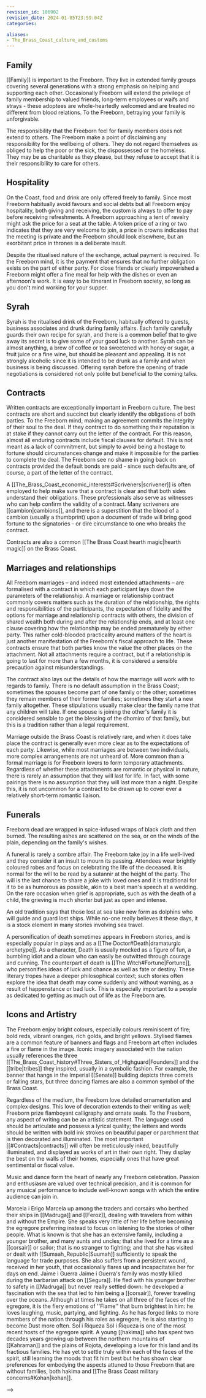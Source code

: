 ```yaml
---
revision_id: 106902
revision_date: 2024-01-05T23:59:04Z
categories:

aliases:
- The_Brass_Coast_culture_and_customs
---
```


 
## Family
[[Family]] is important to the Freeborn. They live in extended family groups covering several generations with a strong emphasis on helping and supporting each other. Occasionally Freeborn will extend the privilege of family membership to valued friends, long-term employees or waifs and strays - these adoptees are whole-heartedly welcomed and are treated no different from blood relations. To the Freeborn, betraying your family is unforgivable.

The responsibility that the Freeborn feel for family members does not extend to others. The Freeborn make a point of disclaiming any responsibility for the wellbeing of others. They do not regard themselves as obliged to help the poor or the sick, the dispossessed or the homeless. They may be as charitable as they please, but they refuse to accept that it is their responsibility to care for others.

## Hospitality
On the Coast, food and drink are only offered freely to family. Since most Freeborn habitually avoid favours and social debts but all Freeborn enjoy hospitality, both giving and receiving, the custom is always to offer to pay before receiving refreshments. A Freeborn approaching a tent of revelry might ask the price for a seat at the table. A token price of a ring or two indicates that they are very welcome to join, a price in crowns indicates that the meeting is private and the Freeborn should look elsewhere, but an exorbitant price in thrones is a deliberate insult.

Despite the ritualised nature of the exchange, actual payment is required. To the Freeborn mind, it is the payment that ensures that no further obligation exists on the part of either party. For close friends or clearly impoverished a Freeborn might offer a fine meal for help with the dishes or even an afternoon's work. It is easy to be itinerant in Freeborn society, so long as you don't mind working for your supper.

## Syrah
Syrah is the ritualised drink of the Freeborn, habitually offered to guests, business associates and drunk during family affairs. Each family carefully guards their own recipe for syrah, and there is a common belief that to give away its secret is to give some of your good luck to another. Syrah can be almost anything, a brew of coffee or tea sweetened with honey or sugar, a fruit juice or a fine wine, but should be pleasant and appealing. It is not strongly alcoholic since it is intended to be drunk as a family and when business is being discussed. Offering syrah before the opening of trade negotiations is considered not only polite but beneficial to the coming talks.

## Contracts
Written contracts are exceptionally important in Freeborn culture. The best contracts are short and succinct but clearly identify the obligations of both parties. To the Freeborn mind, making an agreement commits the integrity of their soul to the deal. If they contract to do something their reputation is at stake if they cannot carry out the letter of the contract. For this reason, almost all enduring contracts include fiscal clauses for default. This is not meant as a lack of commitment, but simply to avoid being a hostage to fortune should circumstances change and make it impossible for the parties to complete the deal. The Freeborn see no shame in going back on contracts provided the default bonds are paid - since such defaults are, of course, a part of the letter of the contract.

A [[The_Brass_Coast_economic_interests#Scriveners|scrivener]] is often employed to help make sure that a contract is clear and that both sides understand their obligations. These professionals also serve as witnesses who can help confirm the validity of a contract. Many scriveners are [[cambion|cambions]], and there is a superstition that the blood of a cambion (usually a thumbprint) upon a document of trade will bring good fortune to the signatories - or dire circumstance to one who breaks the contract.

Contracts are also a common [[The Brass Coast hearth magic|hearth magic]] on the Brass Coast.


## Marriages and relationships
All Freeborn marriages  – and indeed most extended attachments – are formalised with a contract in which each participant lays down the parameters of the relationship. A marriage or relationship contract commonly covers matters such as the duration of the relationship, the rights and responsibilities of the participants, the expectation of fidelity and the options for marriage and relationship contracts with others, the division of shared wealth both during and after the relationship ends, and at least one clause covering how the relationship may be ended prematurely by either party. This rather cold-blooded practicality around matters of the heart is just another manifestation of the Freeborn's fiscal approach to life. These contracts ensure that both parties know the value the other places on the attachment. Not all attachments require a contract, but if a relationship is going to last for more than a few months, it is considered a sensible precaution against misunderstandings.

The contract also lays out the details of how the marriage will work with to regards to family. There is no default assumption in the Brass Coast; sometimes the spouses become part of one family or the other; sometimes they remain members of their former families; sometimes they start a new family altogether. These stipulations usually make clear the family name that any children will take. If one spouse is joining the other's family it is considered sensible to get the blessing of the dhomiro of that family, but this is a tradition rather than a legal requirement.

Marriage outside the Brass Coast is relatively rare, and when it does take place the contract is generally even more clear as to the expectations of each party. Likewise, while most marriages are between two individuals, more complex arrangements are not unheard of. More common than a formal marriage is for Freeborn lovers to form temporary attachments. Regardless of whether these attachments are romantic or physical in nature, there is rarely an assumption that they will last for life. In fact, with some pairings there is no assumption that they will last more than a night. Despite this, it is not uncommon for a contract to be drawn up to cover ever a relatively short-term romantic liaison.


## Funerals
Freeborn dead are wrapped in spice-infused wraps of black cloth and then burned. The resulting ashes are scattered on the sea, or on the winds of the plain, depending on the family's wishes.

A funeral is rarely a sombre affair. The Freeborn take joy in a life well-lived and they consider it an insult to mourn its passing. Attendees wear brightly coloured robes and focus on celebrating the life of the deceased. It is normal for the will to be read by a sutannir at the height of the party. The will is the last chance to share a joke with loved ones and it is traditional for it to be as humorous as possible, akin to a best man's speech at a wedding. On the rare occasion when grief is appropriate, such as with the death of a child, the grieving is much shorter but just as open and intense.

An old tradition says that those lost at sea take new form as dolphins who will guide and guard lost ships. While no-one really believes it these days, it is a stock element in many stories involving sea travel. 

A personification of death sometimes appears in Freeborn stories, and is especially popular in plays and as a [[The Doctor#Death|dramaturgic archetype]]. As a character, Death is usually mocked as a figure of fun, a bumbling idiot and a clown who can easily be outwitted through courage and cunning. The counterpart of death is [[The Witch#Fortune|Fortune]], who personifies ideas of luck and chance as well as fate or destiny. These literary tropes have a deeper philosophical context; such stories often explore the idea that death may come suddenly and without warning, as a result of happenstance or bad luck. This is especially important to a people as dedicated to getting as much out of life as the Freeborn are.



## Icons and Artistry
The Freeborn enjoy bright colours, especially colours reminiscent of fire; bold reds, vibrant oranges, rich golds, and bright yellows. Stylised flames are a common feature of banners and flags and Freeborn art often includes a fire or flame in the image. Iconic imagery associated with the nation usually references the three [[The_Brass_Coast_history#Three_Sisters_of_Highguard|Founders]] and the [[tribe|tribes]] they inspired, usually in a symbolic fashion. For example, the banner that hangs in the Imperial [[Senate]] building depicts three comets or falling stars, but three dancing flames are also a common symbol of the Brass Coast.  

Regardless of the medium, the Freeborn love detailed ornamentation and complex designs. This love of decoration extends to their writing as well; Freeborn prize flamboyant calligraphy and ornate seals. To the Freeborn, any aspect of writing can be an artistic statement. The language used should be articulate and possess a lyrical quality; the letters and words should be written with bold ink strokes on beautiful paper or parchment that is then decorated and illuminated. The most important [[#Contracts|contracts]] will often be meticulously inked, beautifully illuminated, and displayed as works of art in their own right. They display the best on the walls of their homes, especially ones that have great sentimental or fiscal value.

Music and dance form the heart of nearly any Freeborn celebration. Passion and enthusiasm are valued over technical precision, and it is common for any musical performance to include well-known songs with which the entire audience can join in.

Marcela i Erigo
Marcela up among the traders and corsairs who berthed their ships in [[Madruga]] and [[Feroz]], dealing with travelers from within and without the Empire. She speaks very little of her life before becoming the egregore preferring instead to focus on listening to the stories of other people. What is known is that she has an extensive family, including a younger brother, and many aunts and uncles; that she lived for a time as a [[corsair]] or sailor; that is no stranger to fighting; and that she has visited or dealt with [[Sumaah_Republic|Suumah]] sufficiently to speak the language for trade purposes. She also suffers from a persistent wound, received in her youth,  that occasionally flares up and incapacitates her for days on end.
Jaime i Guerra
Jaime i Guerra's family was mostly killed during the barbarian attack on [[Segura]]. He fled with his younger brother to safety in [[Madruga]] but never really settled down: he developed a fascination with the sea that led to him being a [[corsair]], forever traveling over the oceans. Although at times he takes on all three of the faces of the egregore, it is the fiery emotions of ''Flame'' that burn brightest in him: he loves laughing, music, partying, and fighting. As he has forged links to more members of the nation through his roles as egregore, he is also starting to become Dust more often.
Sol i Riqueza
Sol i Riqueza is one of the most recent hosts of the egregore spirit. A young [[hakima]] who has spent two decades years growing up between the northern mountains of [[Kahraman]] and the plains of Rojota, developing a love for this land and its fractious families. He has yet to settle truly within each of the faces of the spirit, still learning the moods that fit him best but he has shown clear preferences for embodying the aspects attuned to those Freeborn that are without families, both hakima and [[The Brass Coast military concerns#Kohan|kohan]].





-->
